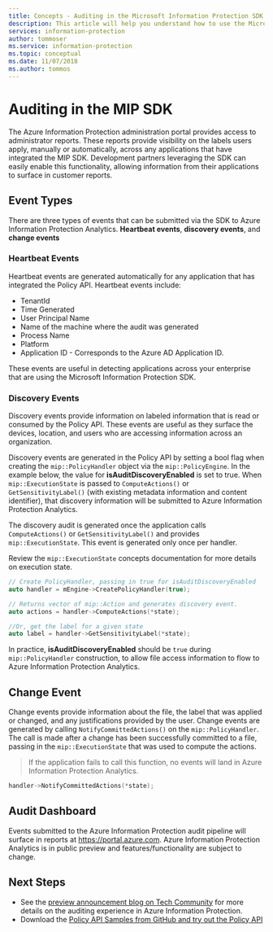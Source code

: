 ```yaml
---
title: Concepts - Auditing in the Microsoft Information Protection SDK Policy API
description: This article will help you understand how to use the Microsoft Information Protection SDK to submit Policy API auditing events to Azure Information Protection Analytics.
services: information-protection
author: tommoser
ms.service: information-protection
ms.topic: conceptual
ms.date: 11/07/2018
ms.author: tommos
---
```


# Auditing in the MIP SDK

The Azure Information Protection administration portal provides access to administrator reports. These reports provide visibility on the labels users apply, manually or automatically, across any applications that have integrated the MIP SDK. Development partners leveraging the SDK can easily enable this functionality, allowing information from their applications to surface in customer reports.

## Event Types

There are three types of events that can be submitted via the SDK to Azure Information Protection Analytics. **Heartbeat events**, **discovery events**, and **change events**

### Heartbeat Events

Heartbeat events are generated automatically for any application that has integrated the Policy API. Heartbeat events include:

* TenantId
* Time Generated
* User Principal Name
* Name of the machine where the audit was generated
* Process Name
* Platform
* Application ID - Corresponds to the Azure AD Application ID.

These events are useful in detecting applications across your enterprise that are using the Microsoft Information Protection SDK.

### Discovery Events

Discovery events provide information on labeled information that is read or consumed by the Policy API. These events are useful as they surface the devices, location, and users who are accessing information across an organization.

Discovery events are generated in the Policy API by setting a bool flag when creating the `mip::PolicyHandler` object via the `mip::PolicyEngine`. In the example below, the value for **isAuditDiscoveryEnabled** is set to true. When `mip::ExecutionState` is passed to `ComputeActions()` or `GetSensitivityLabel()` (with existing metadata information and content identifier), that discovery information will be submitted to Azure Information Protection Analytics.

The discovery audit is generated once the application calls `ComputeActions()` or `GetSensitivityLabel()` and provides `mip::ExecutionState`. This event is generated only once per handler.

Review the `mip::ExecutionState` concepts documentation for more details on execution state.

```cpp
// Create PolicyHandler, passing in true for isAuditDiscoveryEnabled
auto handler = mEngine->CreatePolicyHandler(true);

// Returns vector of mip::Action and generates discovery event.
auto actions = handler->ComputeActions(*state);

//Or, get the label for a given state
auto label = handler->GetSensitivityLabel(*state);
```

In practice, **isAuditDiscoveryEnabled** should be `true` during `mip::PolicyHandler` construction, to allow file access information to flow to Azure Information Protection Analytics.

## Change Event

Change events provide information about the file, the label that was applied or changed, and any justifications provided by the user. Change events are generated by calling `NotifyCommittedActions()` on the `mip::PolicyHandler`. The call is made after a change has been successfully committed to a file, passing in the `mip::ExecutionState` that was used to compute the actions.

> If the application fails to call this function, no events will land in Azure Information Protection Analytics.

```cpp
handler->NotifyCommittedActions(*state);
```

## Audit Dashboard

Events submitted to the Azure Information Protection audit pipeline will surface in reports at https://portal.azure.com. Azure Information Protection Analytics is in public preview and features/functionality are subject to change.

## Next Steps

- See the [preview announcement blog on Tech Community](https://techcommunity.microsoft.com/t5/Azure-Information-Protection/Data-discovery-reporting-and-analytics-for-all-your-data-with/ba-p/253854) for more details on the auditing experience in Azure Information Protection.
- Download the [Policy API Samples from GitHub and try out the Policy API](https://azure.microsoft.com/resources/samples/?sort=0&term=mipsdk+policyapi)

